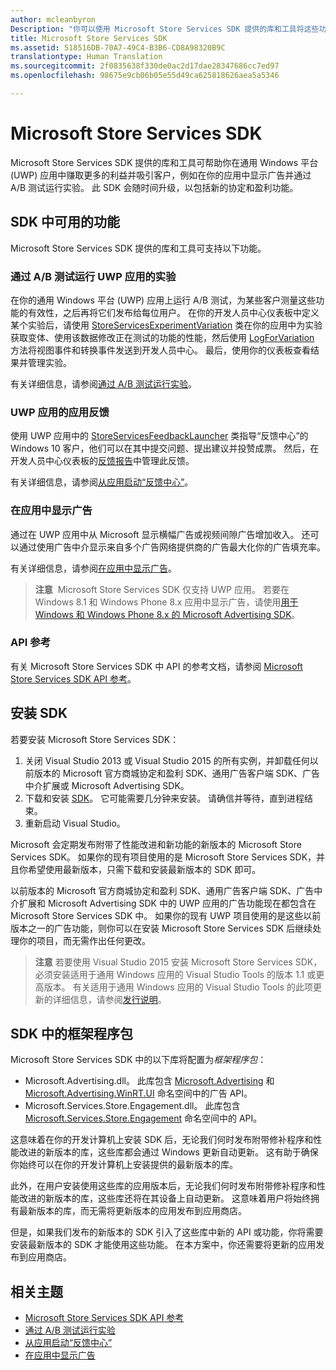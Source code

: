 ```yaml
---
author: mcleanbyron
Description: "你可以使用 Microsoft Store Services SDK 提供的库和工具将这些功能添加到你的应用，这可帮助你赚取更多的收益并吸引客户。"
title: Microsoft Store Services SDK
ms.assetid: 518516DB-70A7-49C4-B3B6-CD8A98320B9C
translationtype: Human Translation
ms.sourcegitcommit: 2f0835638f330de0ac2d17dae28347686cc7ed97
ms.openlocfilehash: 98675e9cb06b05e55d49ca625818626aea5a5346

---
```


# Microsoft Store Services SDK

Microsoft Store Services SDK 提供的库和工具可帮助你在通用 Windows 平台 (UWP) 应用中赚取更多的利益并吸引客户，例如在你的应用中显示广告并通过 A/B 测试运行实验。 此 SDK 会随时间升级，以包括新的协定和盈利功能。


## SDK 中可用的功能

Microsoft Store Services SDK 提供的库和工具可支持以下功能。

### 通过 A/B 测试运行 UWP 应用的实验

在你的通用 Windows 平台 (UWP) 应用上运行 A/B 测试，为某些客户测量这些功能的有效性，之后再将它们发布给每位用户。 在你的开发人员中心仪表板中定义某个实验后，请使用 [StoreServicesExperimentVariation](https://msdn.microsoft.com/library/windows/apps/microsoft.services.store.engagement.storeservicesexperimentvariation.aspx) 类在你的应用中为实验获取变体、使用该数据修改正在测试的功能的性能，然后使用 [LogForVariation](https://msdn.microsoft.com/library/windows/apps/microsoft.services.store.engagement.storeservicescustomeventlogger.logforvariation.aspx) 方法将视图事件和转换事件发送到开发人员中心。 最后，使用你的仪表板查看结果并管理实验。

有关详细信息，请参阅[通过 A/B 测试运行实验](run-app-experiments-with-a-b-testing.md)。

### UWP 应用的应用反馈

使用 UWP 应用中的 [StoreServicesFeedbackLauncher](https://msdn.microsoft.com/library/windows/apps/microsoft.services.store.engagement.storeservicesfeedbacklauncher.aspx) 类指导“反馈中心”的 Windows 10 客户，他们可以在其中提交问题、提出建议并投赞成票。 然后，在开发人员中心仪表板的[反馈报告](../publish/feedback-report.md)中管理此反馈。

有关详细信息，请参阅[从应用启动“反馈中心”](launch-feedback-hub-from-your-app.md)。

### 在应用中显示广告

通过在 UWP 应用中从 Microsoft 显示横幅广告或视频间隙广告增加收入。 还可以通过使用广告中介显示来自多个广告网络提供商的广告最大化你的广告填充率。

有关详细信息，请参阅[在应用中显示广告](display-ads-in-your-app.md)。

>**注意**&nbsp;&nbsp;Microsoft Store Services SDK 仅支持 UWP 应用。 若要在 Windows 8.1 和 Windows Phone 8.x 应用中显示广告，请使用[用于 Windows 和 Windows Phone 8.x 的 Microsoft Advertising SDK](http://aka.ms/store-8-sdk)。

### API 参考

有关 Microsoft Store Services SDK 中 API 的参考文档，请参阅 [Microsoft Store Services SDK API 参考](https://msdn.microsoft.com/library/windows/apps/mt691886.aspx)。

## 安装 SDK

若要安装 Microsoft Store Services SDK：

1.  关闭 Visual Studio 2013 或 Visual Studio 2015 的所有实例，并卸载任何以前版本的 Microsoft 官方商城协定和盈利 SDK、通用广告客户端 SDK、广告中介扩展或 Microsoft Advertising SDK。
2.  下载和安装 [SDK](http://aka.ms/store-em-sdk)。 它可能需要几分钟来安装。 请确信并等待，直到进程结束。
3.  重新启动 Visual Studio。

Microsoft 会定期发布附带了性能改进和新功能的新版本的 Microsoft Store Services SDK。 如果你的现有项目使用的是 Microsoft Store Services SDK，并且你希望使用最新版本，只需下载和安装最新版本的 SDK 即可。

以前版本的 Microsoft 官方商城协定和盈利 SDK、通用广告客户端 SDK、广告中介扩展和 Microsoft Advertising SDK 中的 UWP 应用的广告功能现在都包含在 Microsoft Store Services SDK 中。 如果你的现有 UWP 项目使用的是这些以前版本之一的广告功能，则你可以在安装 Microsoft Store Services SDK 后继续处理你的项目，而无需作出任何更改。

>**注意** 若要使用 Visual Studio 2015 安装 Microsoft Store Services SDK，必须安装适用于通用 Windows 应用的 Visual Studio Tools 的版本 1.1 或更高版本。 有关适用于通用 Windows 应用的 Visual Studio Tools 的此项更新的详细信息，请参阅[发行说明](http://go.microsoft.com/fwlink/?LinkID=624516)。

## SDK 中的框架程序包

Microsoft Store Services SDK 中的以下库将配置为*框架程序包*：

* Microsoft.Advertising.dll。 此库包含 [Microsoft.Advertising](https://msdn.microsoft.com/en-us/library/windows/apps/mt313187.aspx) 和 [Microsoft.Advertising.WinRT.UI](https://msdn.microsoft.com/en-us/library/windows/apps/microsoft.advertising.winrt.ui.aspx) 命名空间中的广告 API。
* Microsoft.Services.Store.Engagement.dll。 此库包含 [Microsoft.Services.Store.Engagement](https://msdn.microsoft.com/en-us/library/windows/apps/microsoft.services.store.engagement.aspx) 命名空间中的 API。

这意味着在你的开发计算机上安装 SDK 后，无论我们何时发布附带修补程序和性能改进的新版本的库，这些库都会通过 Windows 更新自动更新。 这有助于确保你始终可以在你的开发计算机上安装提供的最新版本的库。

此外，在用户安装使用这些库的应用版本后，无论我们何时发布附带修补程序和性能改进的新版本的库，这些库还将在其设备上自动更新。 这意味着用户将始终拥有最新版本的库，而无需将更新版本的应用发布到应用商店。

但是，如果我们发布的新版本的 SDK 引入了这些库中新的 API 或功能，你将需要安装最新版本的 SDK 才能使用这些功能。 在本方案中，你还需要将更新的应用发布到应用商店。

## 相关主题

* [Microsoft Store Services SDK API 参考](https://msdn.microsoft.com/library/windows/apps/mt691886.aspx)
* [通过 A/B 测试运行实验](run-app-experiments-with-a-b-testing.md)
* [从应用启动“反馈中心”](launch-feedback-hub-from-your-app.md)
* [在应用中显示广告](display-ads-in-your-app.md)



<!--HONumber=Sep16_HO2-->


